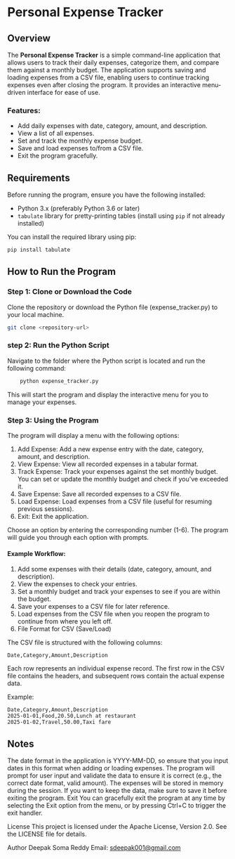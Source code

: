 # Personal Expense Tracker

## Overview

The **Personal Expense Tracker** is a simple command-line application that allows users to track their daily expenses, categorize them, and compare them against a monthly budget. The application supports saving and loading expenses from a CSV file, enabling users to continue tracking expenses even after closing the program. It provides an interactive menu-driven interface for ease of use.

### Features:
- Add daily expenses with date, category, amount, and description.
- View a list of all expenses.
- Set and track the monthly expense budget.
- Save and load expenses to/from a CSV file.
- Exit the program gracefully.

## Requirements

Before running the program, ensure you have the following installed:

- Python 3.x (preferably Python 3.6 or later)
- `tabulate` library for pretty-printing tables (install using `pip` if not already installed)

You can install the required library using pip:
```bash
pip install tabulate
```

## How to Run the Program
### Step 1: Clone or Download the Code
Clone the repository or download the Python file (expense_tracker.py) to your local machine.

```bash
git clone <repository-url>
```

### step 2: Run the Python Script
Navigate to the folder where the Python script is located and run the following command:

```bash
    python expense_tracker.py
```
This will start the program and display the interactive menu for you to manage your expenses.

### Step 3: Using the Program
The program will display a menu with the following options:

1. Add Expense: Add a new expense entry with the date, category, amount, and description.
2. View Expense: View all recorded expenses in a tabular format.
3. Track Expense: Track your expenses against the set monthly budget. You can set or update the monthly budget and check if you've exceeded it.
4. Save Expense: Save all recorded expenses to a CSV file.
5. Load Expense: Load expenses from a CSV file (useful for resuming previous sessions).
6. Exit: Exit the application.

Choose an option by entering the corresponding number (1-6). The program will guide you through each option with prompts.

#### Example Workflow:
1. Add some expenses with their details (date, category, amount, and description).
2. View the expenses to check your entries.
3. Set a monthly budget and track your expenses to see if you are within the budget.
4. Save your expenses to a CSV file for later reference.
5. Load expenses from the CSV file when you reopen the program to continue from where you left off.
6. File Format for CSV (Save/Load)

The CSV file is structured with the following columns:
```
Date,Category,Amount,Description
```
Each row represents an individual expense record. The first row in the CSV file contains the headers, and subsequent rows contain the actual expense data.

Example:
```
Date,Category,Amount,Description
2025-01-01,Food,20.50,Lunch at restaurant
2025-01-02,Travel,50.00,Taxi fare
```

## Notes
The date format in the application is YYYY-MM-DD, so ensure that you input dates in this format when adding or loading expenses.
The program will prompt for user input and validate the data to ensure it is correct (e.g., the correct date format, valid amount).
The expenses will be stored in memory during the session. If you want to keep the data, make sure to save it before exiting the program.
Exit
You can gracefully exit the program at any time by selecting the Exit option from the menu, or by pressing Ctrl+C to trigger the exit handler.

License
This project is licensed under the Apache License, Version 2.0. See the LICENSE file for details.

Author
Deepak Soma Reddy
Email: sdeepak001@gmail.com